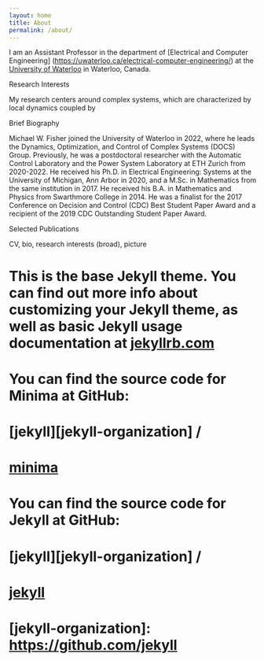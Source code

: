 ```yaml
---
layout: home
title: About
permalink: /about/
---
```


I am an Assistant Professor in the department of
[Electrical and Computer Engineering]
(https://uwaterloo.ca/electrical-computer-engineering/) at the
[University of Waterloo](https://uwaterloo.ca/) in Waterloo, Canada.

Research Interests

My research centers around complex systems, which are characterized by local
dynamics coupled by


Brief Biography

Michael W. Fisher joined the University of Waterloo in 2022, where he leads the
Dynamics, Optimization, and Control of Complex Systems (DOCS) Group.
Previously, he was a postdoctoral researcher with the Automatic Control
Laboratory and the Power System Laboratory at ETH Zurich from 2020-2022.
He received his Ph.D. in Electrical Engineering: Systems at the University of
Michigan, Ann Arbor in 2020, and a M.Sc. in Mathematics from the same
institution in 2017.  He received his B.A. in Mathematics and Physics from
Swarthmore College in 2014.  He was a finalist for the 2017 Conference on
Decision and Control (CDC) Best Student Paper Award and a recipient of the
2019 CDC Outstanding Student Paper Award.

Selected Publications






CV, bio, research interests (broad), picture


# This is the base Jekyll theme. You can find out more info about customizing your Jekyll theme, as well as basic Jekyll usage documentation at [jekyllrb.com](https://jekyllrb.com/)

# You can find the source code for Minima at GitHub:
# [jekyll][jekyll-organization] /
# [minima](https://github.com/jekyll/minima)

# You can find the source code for Jekyll at GitHub:
# [jekyll][jekyll-organization] /
# [jekyll](https://github.com/jekyll/jekyll)


# [jekyll-organization]: https://github.com/jekyll
